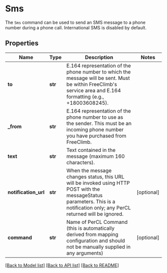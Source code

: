 # Sms

The `Sms` command can be used to send an SMS message to a phone number during a phone call. International SMS is disabled by default.
## Properties
Name | Type | Description | Notes
------------ | ------------- | ------------- | -------------
**to** | **str** | E.164 representation of the phone number to which the message will be sent. Must be within FreeClimb&#39;s service area and E.164 formatting (e.g., +18003608245). | 
**_from** | **str** | E.164 representation of the phone number to use as the sender. This must be an incoming phone number you have purchased from FreeClimb. | 
**text** | **str** | Text contained in the message (maximum 160 characters). | 
**notification_url** | **str** | When the message changes status, this URL will be invoked using HTTP POST with the messageStatus parameters. This is a notification only; any PerCL returned will be ignored. | [optional] 
**command** | **str** | Name of PerCL Command (this is automatically derived from mapping configuration and should not be manually supplied in any arguments) | [optional] 

[[Back to Model list]](../README.md#documentation-for-models) [[Back to API list]](../README.md#documentation-for-api-endpoints) [[Back to README]](../README.md)


